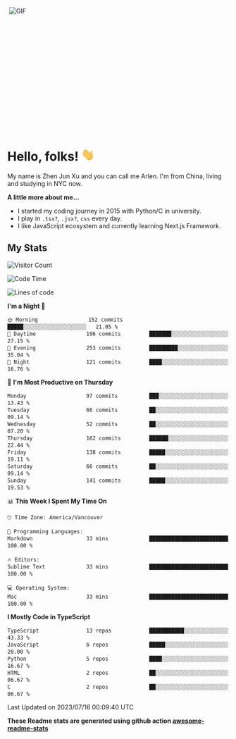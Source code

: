 <img align="right" alt="GIF" src="https://media.giphy.com/media/xUA7bdpLxQhsSQdyog/giphy.gif" width="500" height="320" />

# Hello, folks! <img src="https://raw.githubusercontent.com/arlenxuzj/arlenxuzj/master/assets/wave.gif" width="30px">

My name is Zhen Jun Xu and you can call me Arlen. I'm from China, living and studying in NYC now.

**A little more about me...**

 - I started my coding journey in 2015 with Python/C in university.
 - I play in `.tsx?`, `.jsx?`, `css` every day.
 - I like JavaScript ecosystem and currently learning Next.js Framework.

## My Stats

![Visitor Count](https://komarev.com/ghpvc/?username=arlenxuzj&color=blue&label=Profile+Views)

<!--START_SECTION:waka-->
![Code Time](http://img.shields.io/badge/Code%20Time-3%2C339%20hrs%2027%20mins-blue)

![Lines of code](https://img.shields.io/badge/From%20Hello%20World%20I%27ve%20Written-1.1%20million%20lines%20of%20code-blue)

**I'm a Night 🦉** 

```text
🌞 Morning                152 commits         █████░░░░░░░░░░░░░░░░░░░░   21.05 % 
🌆 Daytime                196 commits         ███████░░░░░░░░░░░░░░░░░░   27.15 % 
🌃 Evening                253 commits         █████████░░░░░░░░░░░░░░░░   35.04 % 
🌙 Night                  121 commits         ████░░░░░░░░░░░░░░░░░░░░░   16.76 % 
```
📅 **I'm Most Productive on Thursday** 

```text
Monday                   97 commits          ███░░░░░░░░░░░░░░░░░░░░░░   13.43 % 
Tuesday                  66 commits          ██░░░░░░░░░░░░░░░░░░░░░░░   09.14 % 
Wednesday                52 commits          ██░░░░░░░░░░░░░░░░░░░░░░░   07.20 % 
Thursday                 162 commits         ██████░░░░░░░░░░░░░░░░░░░   22.44 % 
Friday                   138 commits         █████░░░░░░░░░░░░░░░░░░░░   19.11 % 
Saturday                 66 commits          ██░░░░░░░░░░░░░░░░░░░░░░░   09.14 % 
Sunday                   141 commits         █████░░░░░░░░░░░░░░░░░░░░   19.53 % 
```


📊 **This Week I Spent My Time On** 

```text
🕑︎ Time Zone: America/Vancouver

💬 Programming Languages: 
Markdown                 33 mins             █████████████████████████   100.00 % 

🔥 Editors: 
Sublime Text             33 mins             █████████████████████████   100.00 % 

💻 Operating System: 
Mac                      33 mins             █████████████████████████   100.00 % 
```

**I Mostly Code in TypeScript** 

```text
TypeScript               13 repos            ███████████░░░░░░░░░░░░░░   43.33 % 
JavaScript               6 repos             █████░░░░░░░░░░░░░░░░░░░░   20.00 % 
Python                   5 repos             ████░░░░░░░░░░░░░░░░░░░░░   16.67 % 
HTML                     2 repos             ██░░░░░░░░░░░░░░░░░░░░░░░   06.67 % 
C                        2 repos             ██░░░░░░░░░░░░░░░░░░░░░░░   06.67 % 
```




 Last Updated on 2023/07/16 00:09:40 UTC
<!--END_SECTION:waka-->

**These Readme stats are generated using github action [awesome-readme-stats](https://github.com/anmol098/waka-readme-stats)**

